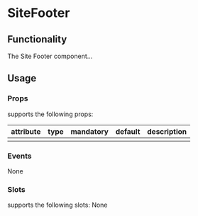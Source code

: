 # SiteFooter

## Functionality
The Site Footer component...

## Usage

### Props
<site-footer> supports the following props:

| attribute    | type    | mandatory | default | description                        |
| ------------ | ------- | --------- | ------- | ---------------------------------- |
|       |   |       |      |       |

### Events
None

### Slots
<site-footer> supports the following slots:
None
